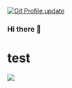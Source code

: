 [![Git Profile update](https://github.com/cgpathos/cgpathos/actions/workflows/main.yml/badge.svg?branch=main&event=schedule)](https://github.com/cgpathos/cgpathos/actions/workflows/main.yml)

### Hi there 👋


# test

<img align = "left" src="https://github-readme-stats.vercel.app/api/top-langs/?username=cgpathos&count_private=true&exclude_repo=cgpathos.github.io&layout=compact"/>


<!--
**cgpathos/cgpathos** is a ✨ _special_ ✨ repository because its `README.md` (this file) appears on your GitHub profile.

// 이거 잠시 숨김
![github-metrics](github-metrics.svg)


Here are some ideas to get you started:

- 🔭 I’m currently working on ...
- 🌱 I’m currently learning ...
- 👯 I’m looking to collaborate on ...
- 🤔 I’m looking for help with ...
- 💬 Ask me about ...
- 📫 How to reach me: ...
- 😄 Pronouns: ...
- ⚡ Fun fact: ...
-->
